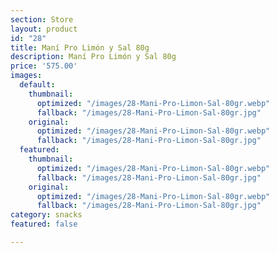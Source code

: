 ```yaml
---
section: Store
layout: product
id: "28"
title: Maní Pro Limón y Sal 80g
description: Maní Pro Limón y Sal 80g
price: '575.00'
images:
  default:
    thumbnail:
      optimized: "/images/28-Mani-Pro-Limon-Sal-80gr.webp"
      fallback: "/images/28-Mani-Pro-Limon-Sal-80gr.jpg"
    original:
      optimized: "/images/28-Mani-Pro-Limon-Sal-80gr.webp"
      fallback: "/images/28-Mani-Pro-Limon-Sal-80gr.jpg"
  featured:
    thumbnail:
      optimized: "/images/28-Mani-Pro-Limon-Sal-80gr.webp"
      fallback: "/images/28-Mani-Pro-Limon-Sal-80gr.jpg"
    original:
      optimized: "/images/28-Mani-Pro-Limon-Sal-80gr.webp"
      fallback: "/images/28-Mani-Pro-Limon-Sal-80gr.jpg"
category: snacks
featured: false

---
```

